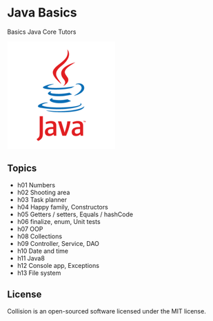 # Java Basics

Basics Java Core Tutors

![img](https://github.com/vrudkovsky/java_basics/blob/master/java.png)

## Topics
* h01 Numbers
* h02 Shooting area
* h03 Task planner
* h04 Happy family, Constructors
* h05 Getters / setters, Equals / hashCode 
* h06 finalize, enum, Unit tests
* h07 OOP
* h08 Collections
* h09 Controller, Service, DAO
* h10 Date and time
* h11 Java8
* h12 Console app, Exceptions
* h13 File system

## License
Collision is an open-sourced software licensed under the MIT license.